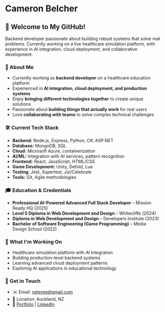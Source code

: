 # Cameron Belcher
## 👋 Welcome to My GitHub!
Backend developer passionate about building robust systems that solve real problems. Currently working on a live healthcare simulation platform, with experience in AI integration, cloud deployment, and collaborative development.

### 🚀 About Me
- Currently working as **backend developer** on a healthcare education platform
- Experienced in **AI integration, cloud deployment, and production systems**
- Enjoy **bringing different technologies together** to create unique solutions
- Passionate about **building things that actually work** for real users
- Love **collaborating with teams** to solve complex technical challenges

### 🛠️ Current Tech Stack
- **Backend:** Node.js, Express, Python, C#, ASP.NET
- **Database:** MongoDB, SQL
- **Cloud:** Microsoft Azure, containerization
- **AI/ML:** Integration with AI services, pattern recognition
- **Frontend:** React, JavaScript, HTML/CSS
- **Game Development:** Unity, Defold, Lua
- **Testing:** Jest, Supertest, Joi/Celebrate
- **Tools:** Git, Agile methodologies

### 🎓 Education & Credentials
- **Professional AI-Powered Advanced Full Stack Developer** – Mission Ready HQ (2025)
- **Level 5 Diploma in Web Development and Design** – Whitecliffe (2024)
- **Diploma in Web Development and Design** – Developers Institute (2023)
- **Bachelor of Software Engineering (Game Programming)** – Media Design School (2022)

### 🎯 What I'm Working On
- Healthcare simulation platform with AI integration
- Building production-level backend systems
- Learning advanced cloud deployment patterns
- Exploring AI applications in educational technology

### 📩 Get in Touch
- ✉️ Email: [neteree@gmail.com](mailto:neteree@gmail.com)
- 📍 Location: Auckland, NZ
- 🔗 [Portfolio](https://66f100fa085bf4888ecb9c87--bejewelled-kitten-84da99.netlify.app/) | [LinkedIn](https://www.linkedin.com/in/cameron-belcher/)
